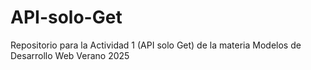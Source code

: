 # API-solo-Get
Repositorio para la Actividad 1 (API solo Get) de la materia Modelos de Desarrollo Web Verano 2025
